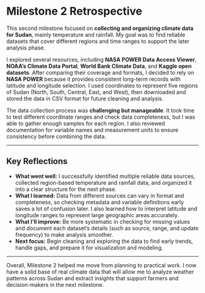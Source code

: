 # **Milestone 2 Retrospective**

This second milestone focused on **collecting and organizing climate data for Sudan**, mainly temperature and rainfall. My goal was to find reliable datasets that cover different regions and time ranges to support the later analysis phase.  

I explored several resources, including **NASA POWER Data Access Viewer**, **NOAA’s Climate Data Portal**, **World Bank Climate Data**, and **Kaggle open datasets**. After comparing their coverage and formats, I decided to rely on **NASA POWER** because it provides consistent long-term records with latitude and longitude selection. I used coordinates to represent five regions of Sudan (North, South, Central, East, and West), then downloaded and stored the data in CSV format for future cleaning and analysis.  

The data collection process was **challenging but manageable**. It took time to test different coordinate ranges and check data completeness, but I was able to gather enough samples for each region. I also reviewed documentation for variable names and measurement units to ensure consistency before combining the data.

---

## **Key Reflections**

- **What went well:** I successfully identified multiple reliable data sources, collected region-based temperature and rainfall data, and organized it into a clear structure for the next phase.
- **What I learned:** Data from different sources can vary in format and completeness, so checking metadata and variable definitions early saves a lot of confusion later. I also learned how to interpret latitude and longitude ranges to represent large geographic areas accurately.  
- **What I’ll improve:** Be more systematic in checking for missing values and document each dataset’s details (such as source, range, and update frequency) to make analysis smoother.  
- **Next focus:** Begin cleaning and exploring the data to find early trends, handle gaps, and prepare it for visualization and modeling.  

---

Overall, Milestone 2 helped me move from planning to practical work. I now have a solid base of real climate data that will allow me to analyze weather patterns across Sudan and extract insights that support farmers and decision-makers in the next milestone.  

